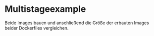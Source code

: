 # Multistageexample

Beide Images bauen 
und anschließend die
Größe der erbauten Images beider Dockerfiles vergleichen.
